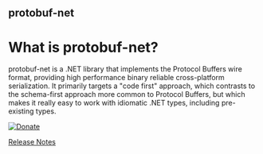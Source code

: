 protobuf-net
-

# What is protobuf-net?

protobuf-net is a .NET library that implements the Protocol Buffers wire format, providing high performance binary reliable cross-platform serialization. It primarily targets a "code first" approach, which contrasts to the schema-first approach more common to Protocol Buffers, but which makes it really easy to work with idiomatic .NET types, including pre-existing types.

[![Donate](https://liberapay.com/assets/widgets/donate.svg)](https://liberapay.com/protobuf-net/donate)

[Release Notes](http://mgravell.github.io/protobuf-net/releasenotes)